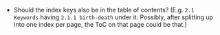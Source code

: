 - Should the index keys also be in the table of contents? (E.g. `2.1
  Keywords` having `2.1.1 birth-death` under it. Possibly, after
  splitting up into one index per page, the ToC on that page could be
  that.)


